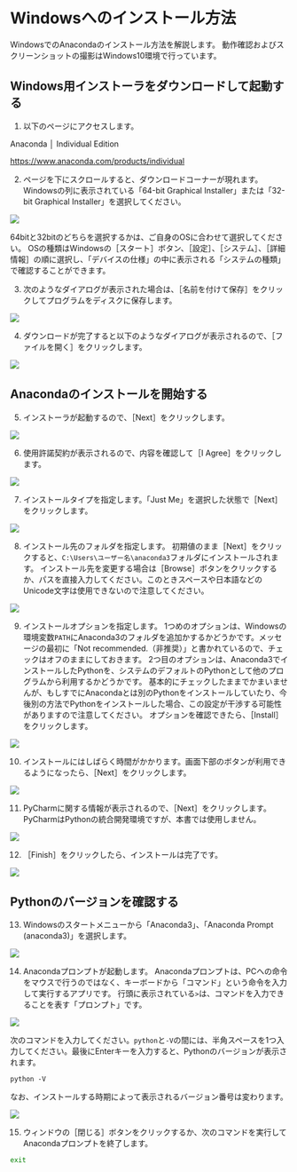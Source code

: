 # Windowsへのインストール方法

WindowsでのAnacondaのインストール方法を解説します。
動作確認およびスクリーンショットの撮影はWindows10環境で行っています。

##  Windows用インストーラをダウンロードして起動する

1. 以下のページにアクセスします。

Anaconda │ Individual Edition

<https://www.anaconda.com/products/individual>

2. ページを下にスクロールすると、ダウンロードコーナーが現れます。Windowsの列に表示されている「64-bit Graphical Installer」または「32-bit Graphical Installer」を選択してください。

![](./img/win/image1.png)

64bitと32bitのどちらを選択するかは、ご自身のOSに合わせて選択してください。
OSの種類はWindowsの［スタート］ボタン、［設定］、［システム］、［詳細情報］の順に選択し、「デバイスの仕様」の中に表示される「システムの種類」で確認することができます。

3. 次のようなダイアログが表示された場合は、［名前を付けて保存］をクリックしてプログラムをディスクに保存します。

![](./img/win/image2.png)

4. ダウンロードが完了すると以下のようなダイアログが表示されるので、［ファイルを開く］をクリックします。

![](./img/win/image3.png)

## Anacondaのインストールを開始する

5. インストーラが起動するので、［Next］をクリックします。

![](./img/win/image4.png)

6. 使用許諾契約が表示されるので、内容を確認して［I Agree］をクリックします。

![](./img/win/image5.png)

7. インストールタイプを指定します。「Just Me」を選択した状態で［Next］をクリックします。

![](./img/win/image6.png)

8. インストール先のフォルダを指定します。
初期値のまま［Next］をクリックすると、`C:\Users\ユーザー名\anaconda3`フォルダにインストールされます。
インストール先を変更する場合は［Browse］ボタンをクリックするか、パスを直接入力してください。このときスペースや日本語などのUnicode文字は使用できないので注意してください。

![](./img/win/image7.png)

9. インストールオプションを指定します。
1つめのオプションは、Windowsの環境変数`PATH`にAnaconda3のフォルダを追加かするかどうかです。メッセージの最初に「Not recommended.（非推奨）」と書かれているので、チェックはオフのままにしておきます。
2つ目のオプションは、Anaconda3でインストールしたPythonを、システムのデフォルトのPythonとして他のプログラムから利用するかどうかです。
基本的にチェックしたままでかまいませんが、もしすでにAnacondaとは別のPythonをインストールしていたり、今後別の方法でPythonをインストールした場合、この設定が干渉する可能性がありますので注意してください。
オプションを確認できたら、［Install］をクリックします。

![](./img/win/image8.png)

10. インストールにはしばらく時間がかかります。画面下部のボタンが利用できるようになったら、［Next］をクリックします。

![](./img/win/image9.png)

11. PyCharmに関する情報が表示されるので、［Next］をクリックします。
PyCharmはPythonの統合開発環境ですが、本書では使用しません。

![](./img/win/image10.png)

12. ［Finish］をクリックしたら、インストールは完了です。

![](./img/win/image11.png) 

## Pythonのバージョンを確認する

13. Windowsのスタートメニューから「Anaconda3」、「Anaconda Prompt (anaconda3)」を選択します。

![](./img/win/image12.png)

14. Anacondaプロンプトが起動します。
Anacondaプロンプトは、PCへの命令をマウスで行うのではなく、キーボードから「コマンド」という命令を入力して実行するアプリです。
行頭に表示されている`>`は、コマンドを入力できることを表す「プロンプト」です。

![](./img/win/image13.png)

次のコマンドを入力してください。`python`と`-V`の間には、半角スペースを1つ入力してください。最後にEnterキーを入力すると、Pythonのバージョンが表示されます。

```
python -V
```

なお、インストールする時期によって表示されるバージョン番号は変わります。

![](./img/win/image14.png)

15. ウィンドウの［閉じる］ボタンをクリックするか、次のコマンドを実行してAnacondaプロンプトを終了します。

```bat
exit
```

